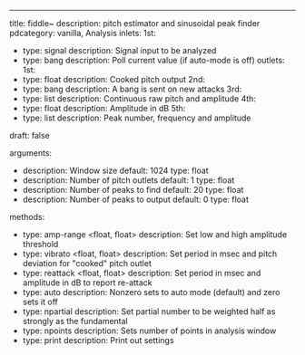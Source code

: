 ---
title: fiddle~
description: pitch estimator and sinusoidal peak finder
pdcategory: vanilla, Analysis
inlets:
  1st:
  - type: signal
    description: Signal input to be analyzed
  - type: bang
    description: Poll current value (if auto-mode is off)
outlets:
  1st:
  - type: float
    description: Cooked pitch output
  2nd:
  - type: bang
    description: A bang is sent on new attacks
  3rd:
  - type: list
    description: Continuous raw pitch and amplitude
  4th:
  - type: float
    description: Amplitude in dB
  5th:
  - type: list
    description: Peak number, frequency and amplitude

draft: false

arguments:
- description: Window size
  default: 1024
  type: float
- description: Number of pitch outlets
  default: 1
  type: float
- description: Number of peaks to find
  default: 20
  type: float
- description: Number of peaks to output
  default: 0
  type: float

methods:
- type: amp-range <float, float>
  description: Set low and high amplitude threshold
- type: vibrato <float, float>
  description: Set period in msec and pitch deviation for "cooked" pitch outlet
- type: reattack <float, float>
  description: Set period in msec and amplitude in dB to report re-attack
- type: auto <float>
  description: Nonzero sets to auto mode (default) and zero sets it off
- type: npartial <float>
  description: Set partial number to be weighted half as strongly as the fundamental
- type: npoints <float>
  description: Sets number of points in analysis window
- type: print <float>
  description: Print out settings

